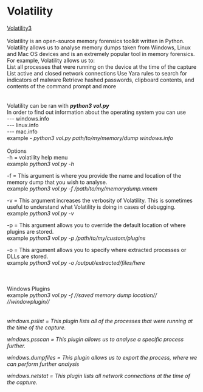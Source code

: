 # Volatility

<a href="https://github.com/volatilityfoundation/volatility3">	Volatility3</a>  <br><br>
Volatility is an open-source memory forensics toolkit written in Python. Volatility allows us to analyse memory dumps taken from Windows, Linux and Mac OS devices and is an extremely popular tool in memory forensics. For example, Volatility allows us to:
<br>
List all processes that were running on the device at the time of the capture
List active and closed network connections
Use Yara rules to search for indicators of malware
Retrieve hashed passwords, clipboard contents, and contents of the command prompt and more
<br>
<br>
<br>
Volatility can be ran with <i><b>python3 vol.py</b></i>
<br>
In order to find out information about the operating system you can use <br>
--- windows.info<br>
--- linux.info<br>
--- mac.info<br>
example - <i>python3 vol.py path/to/my/memory/dump windows.info</i><br>
<br>Options
<br>
-h = volatility help menu <br>
example <i>python3 vol.py -h </i>

-f = This argument is where you provide the name and location of the memory dump that you wish to analyse. <br>
example <i>python3 vol.py -f /path/to/my/memorydump.vmem </i> <br>

-v = This argument increases the verbosity of Volatility. This is sometimes useful to understand what Volatility is doing in cases of debugging. <br>
example <i>python3 vol.py -v </i>  <br>

-p = This argument allows you to override the default location of where plugins are stored. <br>
example <i>python3 vol.py -p /path/to/my/custom/plugins</i> <br>

-o = This argument allows you to specify where extracted processes or DLLs are stored. <br>
example <i>python3 vol.py -o /output/extracted/files/here</i> <br>
<br><br><br>
Windows Plugins <br>
example <i>python3 vol.py -f //saved memory dump location// //windowplugin// <i><br>
 <br><br>
windows.pslist = This plugin lists all of the processes that were running at the time of the capture.<br>
 
windows.psscan	= This plugin allows us to analyse a specific process further.<br>
 
windows.dumpfiles = This plugin allows us to export the process, where we can perform further analysis <br>
 
windows.netstat	= This plugin lists all network connections at the time of the capture. <br>

